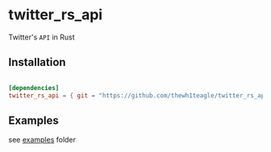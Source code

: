 # twitter_rs_api

Twitter's `API` in Rust

## Installation

```toml

[dependencies]
twitter_rs_api = { git = "https://github.com/thewh1teagle/twitter_rs_api.git" }

```

## Examples
see [examples](examples) folder
